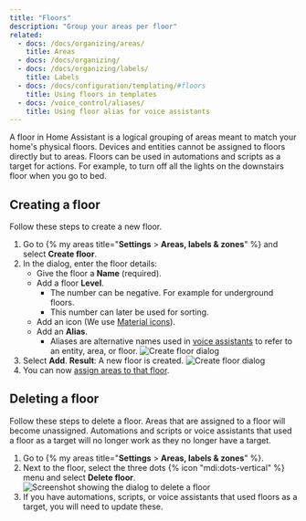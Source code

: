 ```yaml
---
title: "Floors"
description: "Group your areas per floor"
related:
  - docs: /docs/organizing/areas/
    title: Areas
  - docs: /docs/organizing/
  - docs: /docs/organizing/labels/
    title: Labels
  - docs: /docs/configuration/templating/#floors
    title: Using floors in templates
  - docs: /voice_control/aliases/
    title: Using floor alias for voice assistants
---
```

A floor in Home Assistant is a logical grouping of areas meant to match your home's physical floors.
Devices and entities cannot be assigned to floors directly but to areas. Floors can be used in automations and scripts as a target for actions. For example, to turn off all the lights on the downstairs floor when you go to bed.
## Creating a floor
Follow these steps to create a new floor.
1. Go to {% my areas title="**Settings** > **Areas, labels & zones**" %} and select **Create floor**.
2. In the dialog, enter the floor details:
   - Give the floor a **Name** (required).
   - Add a floor **Level**.
     - The number can be negative. For example for underground floors.
     - This number can later be used for sorting.
   - Add an icon (We use [Material icons](https://pictogrammers.com/library/mdi/)).
   - Add an **Alias**.
     - Aliases are alternative names used in [voice assistants](/voice_control/aliases/) to refer to an entity, area, or floor.
    ![Create floor dialog](/images/organizing/create_floor_01.png)
3. Select **Add**.
   **Result**: A new floor is created.
    ![Create floor dialog](/images/organizing/create_floor_02.png)
4. You can now [assign areas to that floor](/docs/organizing/areas/#assigning-areas-to-floors-and-add-labels).
## Deleting a floor
Follow these steps to delete a floor. Areas that are assigned to a floor will become unassigned. Automations and scripts or voice assistants that used a floor as a target will no longer work as they no longer have a target.
1. Go to {% my areas title="**Settings** > **Areas, labels & zones**" %}.
2. Next to the floor, select the three dots {% icon "mdi:dots-vertical" %} menu and select **Delete floor**.
    ![Screenshot showing the dialog to delete a floor](/images/organizing/floor_delete.png)
3. If you have automations, scripts, or voice assistants that used floors as a target, you will need to update these.
